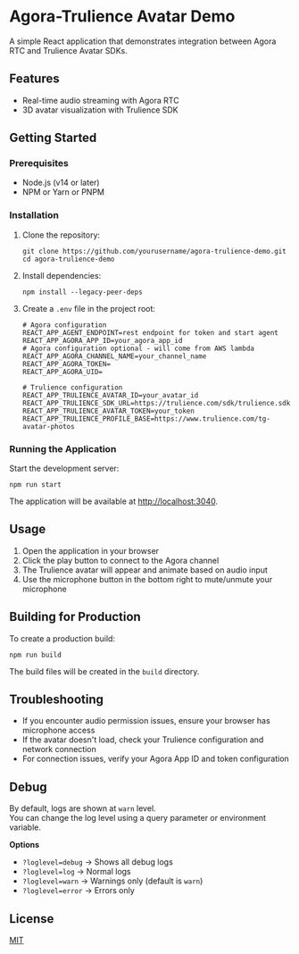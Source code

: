 # Agora-Trulience Avatar Demo

A simple React application that demonstrates integration between Agora RTC and Trulience Avatar SDKs.

## Features

- Real-time audio streaming with Agora RTC
- 3D avatar visualization with Trulience SDK

## Getting Started

### Prerequisites

- Node.js (v14 or later)
- NPM or Yarn or PNPM

### Installation

1. Clone the repository:

   ```
   git clone https://github.com/yourusername/agora-trulience-demo.git
   cd agora-trulience-demo
   ```

2. Install dependencies:

   ```
   npm install --legacy-peer-deps

   ```

3. Create a `.env` file in the project root:

   ```
   # Agora configuration
   REACT_APP_AGENT_ENDPOINT=rest endpoint for token and start agent
   REACT_APP_AGORA_APP_ID=your_agora_app_id
   # Agora configuration optional - will come from AWS lambda
   REACT_APP_AGORA_CHANNEL_NAME=your_channel_name
   REACT_APP_AGORA_TOKEN=
   REACT_APP_AGORA_UID=

   # Trulience configuration
   REACT_APP_TRULIENCE_AVATAR_ID=your_avatar_id
   REACT_APP_TRULIENCE_SDK_URL=https://trulience.com/sdk/trulience.sdk.js
   REACT_APP_TRULIENCE_AVATAR_TOKEN=your_token
   REACT_APP_TRULIENCE_PROFILE_BASE=https://www.trulience.com/tg-avatar-photos
   ```



### Running the Application

Start the development server:

```
npm run start
```

The application will be available at [http://localhost:3040](http://localhost:3040).

## Usage

1. Open the application in your browser
2. Click the play button to connect to the Agora channel
3. The Trulience avatar will appear and animate based on audio input
4. Use the microphone button in the bottom right to mute/unmute your microphone

## Building for Production

To create a production build:

```
npm run build
```

The build files will be created in the `build` directory.

## Troubleshooting

- If you encounter audio permission issues, ensure your browser has microphone access
- If the avatar doesn't load, check your Trulience configuration and network connection
- For connection issues, verify your Agora App ID and token configuration

## Debug
By default, logs are shown at `warn` level.  
You can change the log level using a query parameter or environment variable.

__Options__
- `?loglevel=debug` → Shows all debug logs  
- `?loglevel=log`   → Normal logs 
- `?loglevel=warn`  → Warnings only (default is `warn`)  
- `?loglevel=error` → Errors only  

## License

[MIT](LICENSE)

